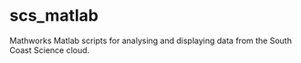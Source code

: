 # scs_matlab
Mathworks Matlab scripts for analysing and displaying data from the South Coast Science cloud.
